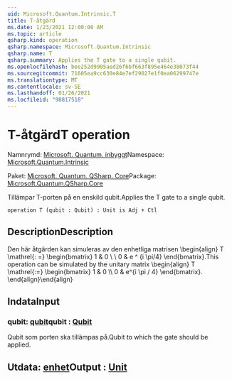 ```yaml
---
uid: Microsoft.Quantum.Intrinsic.T
title: T-åtgärd
ms.date: 1/23/2021 12:00:00 AM
ms.topic: article
qsharp.kind: operation
qsharp.namespace: Microsoft.Quantum.Intrinsic
qsharp.name: T
qsharp.summary: Applies the T gate to a single qubit.
ms.openlocfilehash: bee252d9905aed26f6bf663f895e464e38073f44
ms.sourcegitcommit: 71605ea9cc630e84e7ef29027e1f0ea06299747e
ms.translationtype: MT
ms.contentlocale: sv-SE
ms.lasthandoff: 01/26/2021
ms.locfileid: "98817518"
---
```

# <a name="t-operation"></a><span data-ttu-id="8e26c-102">T-åtgärd</span><span class="sxs-lookup"><span data-stu-id="8e26c-102">T operation</span></span>

<span data-ttu-id="8e26c-103">Namnrymd: [Microsoft. Quantum. inbyggt](xref:Microsoft.Quantum.Intrinsic)</span><span class="sxs-lookup"><span data-stu-id="8e26c-103">Namespace: [Microsoft.Quantum.Intrinsic](xref:Microsoft.Quantum.Intrinsic)</span></span>

<span data-ttu-id="8e26c-104">Paket: [Microsoft. Quantum. QSharp. Core](https://nuget.org/packages/Microsoft.Quantum.QSharp.Core)</span><span class="sxs-lookup"><span data-stu-id="8e26c-104">Package: [Microsoft.Quantum.QSharp.Core](https://nuget.org/packages/Microsoft.Quantum.QSharp.Core)</span></span>


<span data-ttu-id="8e26c-105">Tillämpar T-porten på en enskild qubit.</span><span class="sxs-lookup"><span data-stu-id="8e26c-105">Applies the T gate to a single qubit.</span></span>

```qsharp
operation T (qubit : Qubit) : Unit is Adj + Ctl
```


## <a name="description"></a><span data-ttu-id="8e26c-106">Description</span><span class="sxs-lookup"><span data-stu-id="8e26c-106">Description</span></span>

<span data-ttu-id="8e26c-107">Den här åtgärden kan simuleras av den enhetliga matrisen \begin{align} T \mathrel{: =} \begin{bmatrix} 1 & 0 \\ \\ 0 & e ^ {i \pi/4} \end{bmatrix}.</span><span class="sxs-lookup"><span data-stu-id="8e26c-107">This operation can be simulated by the unitary matrix \begin{align} T \mathrel{:=} \begin{bmatrix} 1 & 0 \\\\ 0 & e^{i \pi / 4} \end{bmatrix}.</span></span>
<span data-ttu-id="8e26c-108">\end{align}</span><span class="sxs-lookup"><span data-stu-id="8e26c-108">\end{align}</span></span>

## <a name="input"></a><span data-ttu-id="8e26c-109">Indata</span><span class="sxs-lookup"><span data-stu-id="8e26c-109">Input</span></span>

### <a name="qubit--qubit"></a><span data-ttu-id="8e26c-110">qubit: [qubit](xref:microsoft.quantum.lang-ref.qubit)</span><span class="sxs-lookup"><span data-stu-id="8e26c-110">qubit : [Qubit](xref:microsoft.quantum.lang-ref.qubit)</span></span>

<span data-ttu-id="8e26c-111">Qubit som porten ska tillämpas på.</span><span class="sxs-lookup"><span data-stu-id="8e26c-111">Qubit to which the gate should be applied.</span></span>



## <a name="output--unit"></a><span data-ttu-id="8e26c-112">Utdata: [enhet](xref:microsoft.quantum.lang-ref.unit)</span><span class="sxs-lookup"><span data-stu-id="8e26c-112">Output : [Unit](xref:microsoft.quantum.lang-ref.unit)</span></span>

